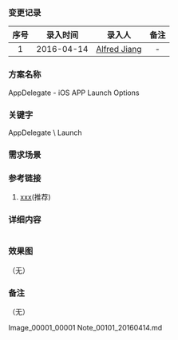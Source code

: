### 变更记录

| 序号 | 录入时间 | 录入人 | 备注 |
|:--------:|:--------:|:--------:|:--------:|
| 1 | 2016-04-14 | [Alfred Jiang](https://github.com/viktyz) | - |

### 方案名称

AppDelegate - iOS APP Launch Options

### 关键字

AppDelegate \ Launch

### 需求场景

### 参考链接

1. [xxx](xxx)(推荐)

### 详细内容

```objectivec\xml\shell\python\java\php
```

### 效果图
（无）

### 备注
（无）

Image_00001_00001
Note_00101_20160414.md